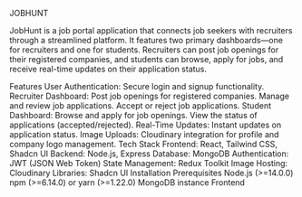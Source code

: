 
JOBHUNT

JobHunt is a job portal application that connects job seekers with recruiters through a streamlined platform. It features two primary dashboards—one for recruiters and one for students. Recruiters can post job openings for their registered companies, and students can browse, apply for jobs, and receive real-time updates on their application status.

Features
User Authentication: Secure login and signup functionality.
Recruiter Dashboard:
Post job openings for registered companies.
Manage and review job applications.
Accept or reject job applications.
Student Dashboard:
Browse and apply for job openings.
View the status of applications (accepted/rejected).
Real-Time Updates: Instant updates on application status.
Image Uploads: Cloudinary integration for profile and company logo management.
Tech Stack
Frontend: React, Tailwind CSS, Shadcn UI
Backend: Node.js, Express
Database: MongoDB
Authentication: JWT (JSON Web Token)
State Management: Redux Toolkit
Image Hosting: Cloudinary
Libraries: Shadcn UI
Installation
Prerequisites
Node.js (>=14.0.0)
npm (>=6.14.0) or yarn (>=1.22.0)
MongoDB instance
Frontend
